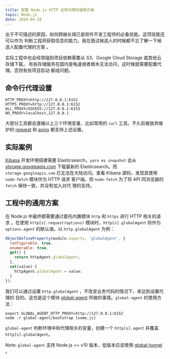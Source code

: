 ```yaml
---
title: 配置 Node.js HTTP 全局代理的通用方案
topic: Node.js
date: 2020-04-28
---
```


出于不可描述的原因，如何跨越长城已是软件开发工程师的必备技能。这项技能还可以作为
判断工程师获取信息的能力。我在面试候选人的时候都不忘了解一下候选人配置代理的方案
。

实际工程中也会经常碰到项目依赖需要从 S3、Google Cloud Storage 或其他云存储下载，
有些存储服务在国内是龟速或者根本无法访问，这时候就需要配置代理。否则有些项目启动
都成问题。

## 命令行代理设置

  ```shell
  HTTP_PROXY=http://127.0.0.1:6152
  HTTPS_PROXY=http://127.0.0.1:6152
  ALL_PROXY=SOCKS5://127.0.0.1:6153
  NO_PROXY=localhost,127.0.0.1
  ```

  大部分工具都会遵循以上三个环境变量，比如常用的 `curl` 工具。不久前被放弃维护的
  [request] 和 [axios] 都支持上述设置。


## 实际案例

  [Kibana] 开发环境搭建需要 Elasticsearch，`yarn es snapshot` 会从
  [storage.googleapis.com] 下载最新的 Elasticsearch。而 `storage.googleapis.com`
  已无法在大陆访问。查看 Kibana 源码，发现其使用 `node-fetch` 模块作为 HTTP 请求
  客户端。但 `node-fetch` 为了将 API 同浏览器的 `fetch` 保持一致，并没有加入对代
  理的支持。


## 工程中的通用方案

  在 Node.js 中最终都需要通过委托内置模块 `http` 和 `https` 进行 HTTP 相关的请求
  。在使用 `http[s].request(options)` 模块时，`http[s].globalAgent` 将作为
  `options.agent` 的默认值。以 `http.globalAgent` 为例：

```js title="https://github.com/nodejs/node/blob/v13.12.0/lib/http.js#L83-L92"
ObjectDefineProperty(module.exports, 'globalAgent', {
  configurable: true,
  enumerable: true,
  get() {
    return httpAgent.globalAgent;
  },
  set(value) {
    httpAgent.globalAgent = value;
  }
});
```

  我们可以通过设置 `http.globalAgent` ，不改变业务代码的情况下，来达到设置代理的
  目的。这也是这个模块 [global-agent] 所做的事情。`global-agent` 的使用方法：

  ```shell
  export GLOBAL_AGENT_HTTP_PROXY=http://127.0.0.1:6152
  node -r global-agent/bootstrap [some.js]
  ```

  `global-agent` 判断环境中和代理相关的变量，创建一个 `http[s].agent` 并覆盖
  `http[s].globalAgent`。

  Note: `global-agent` 支持 Node.js >= v10 版本，低版本应该使用 [global-tunnel]
  。



[Kibana]: https://github.com/elastic/kibana
[storage.googleapis.com]: https://storage.googleapis.com/kibana-ci-es-snapshots-daily/8.0.0/manifest-latest-verified.json
[request]: https://github.com/request/request/
[axios]: https://github.com/axios/axios
[global-agent]: https://github.com/gajus/global-agent/blob/v2.1.8/src/factories/createGlobalProxyAgent.js#L166
[global-tunnel]: https://github.com/np-maintain/global-tunnel
